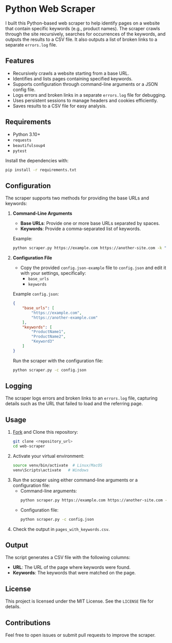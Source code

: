 # Python Web Scraper

I built this Python-based web scraper to help identify pages on a website that contain specific keywords (e.g., product names). The scraper crawls through the site recursively, searches for occurrences of the keywords, and outputs the results to a CSV file. It also outputs  a list of broken links to a separate `errors.log` file.

## Features
- Recursively crawls a website starting from a base URL.
- Identifies and lists pages containing specified keywords.
- Supports configuration through command-line arguments or a JSON config file.
- Logs errors and broken links in a separate `errors.log` file for debugging.
- Uses persistent sessions to manage headers and cookies efficiently.
- Saves results to a CSV file for easy analysis.

## Requirements
- Python 3.10+
- `requests`
- `beautifulsoup4`
- `pytest`

Install the dependencies with:
```bash
pip install -r requirements.txt
```

## Configuration
The scraper supports two methods for providing the base URLs and keywords:

1. **Command-Line Arguments**
   - **Base URLs**: Provide one or more base URLs separated by spaces.
   - **Keywords**: Provide a comma-separated list of keywords.

   Example:
   ```bash
   python scraper.py https://example.com https://another-site.com -k "keyword1,keyword2"
   ```

2. **Configuration File**
   - Copy the provided `config.json-example` file to `config.json` and edit it with your settings, specifically:
     - `base_urls`
     - `keywords`

   Example `config.json`:
   ```json
   {
       "base_urls": [
           "https://example.com",
           "https://another-example.com"
       ],
       "keywords": [
           "ProductName1",
           "ProductName2",
           "Keyword3"
       ]
   }
   ```
   Run the scraper with the configuration file:
   ```bash
   python scraper.py -c config.json
   ```

## Logging
The scraper logs errors and broken links to an `errors.log` file, capturing details such as the URL that failed to load and the referring page.

## Usage
1. [Fork](https://github.com/jerdog/web-scraper/fork) and Clone this repository:
   ```bash
   git clone <repository_url>
   cd web-scraper
   ```
2. Activate your virtual environment:
   ```bash
   source venv/bin/activate  # Linux/MacOS
   venv\Scripts\activate   # Windows
   ```
3. Run the scraper using either command-line arguments or a configuration file:
   - Command-line arguments:
     ```bash
     python scraper.py https://example.com https://another-site.com -k "product1,product2"
     ```
   - Configuration file:
     ```bash
     python scraper.py -c config.json
     ```
4. Check the output in `pages_with_keywords.csv`.

## Output
The script generates a CSV file with the following columns:
- **URL**: The URL of the page where keywords were found.
- **Keywords**: The keywords that were matched on the page.

## License
This project is licensed under the MIT License. See the `LICENSE` file for details.

## Contributions
Feel free to open issues or submit pull requests to improve the scraper.
